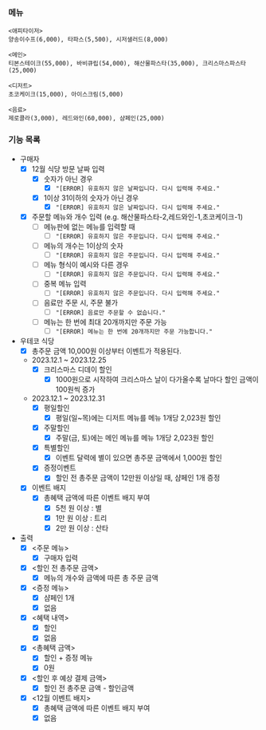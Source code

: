 ### 메뉴

````
<애피타이저>
양송이수프(6,000), 타파스(5,500), 시저샐러드(8,000)

<메인>
티본스테이크(55,000), 바비큐립(54,000), 해산물파스타(35,000), 크리스마스파스타(25,000)

<디저트>
초코케이크(15,000), 아이스크림(5,000)

<음료>
제로콜라(3,000), 레드와인(60,000), 샴페인(25,000)
````

### 기능 목록

- 구매자
    - [x] 12월 식당 방문 날짜 입력
        - [x] 숫자가 아닌 경우
            - [x] `"[ERROR] 유효하지 않은 날짜입니다. 다시 입력해 주세요."`
        - [x] 1이상 31이하의 숫자가 아닌 경우
            - [x] `"[ERROR] 유효하지 않은 날짜입니다. 다시 입력해 주세요."`
    - [x] 주문할 메뉴와 개수 입력 (e.g. 해산물파스타-2,레드와인-1,초코케이크-1)
        - [ ] 메뉴판에 없는 메뉴를 입력할 때
            - [ ] `"[ERROR] 유효하지 않은 주문입니다. 다시 입력해 주세요."`
        - [ ] 메뉴의 개수는 1이상의 숫자
            - [ ] `"[ERROR] 유효하지 않은 주문입니다. 다시 입력해 주세요."`
        - [ ] 메뉴 형식이 예시와 다른 경우
            - [ ] `"[ERROR] 유효하지 않은 주문입니다. 다시 입력해 주세요."`
        - [ ] 중복 메뉴 입력
            - [ ] `"[ERROR] 유효하지 않은 주문입니다. 다시 입력해 주세요."`
        - [ ] 음료만 주문 시, 주문 불가
            - [ ] `"[ERROR] 음료만 주문할 수 없습니다."`
        - [ ] 메뉴는 한 번에 최대 20개까지만 주문 가능
            - [ ] `"[ERROR] 메뉴는 한 번에 20개까지만 주문 가능합니다."`
- 우테코 식당
    - [x] 총주문 금액 10,000원 이상부터 이벤트가 적용된다.
    - 2023.12.1 ~ 2023.12.25
        - [x] 크리스마스 디데이 할인
            - [x] 1000원으로 시작하여 크리스마스 날이 다가올수록 날마다 할인 금액이 100원씩 증가
    - 2023.12.1 ~ 2023.12.31
        - [x] 평일할인
            - [x] 평일(일~목)에는 디저트 메뉴를 메뉴 1개당 2,023원 할인
        - [x] 주말할인
            - [x] 주말(금, 토)에는 메인 메뉴를 메뉴 1개당 2,023원 할인
        - [x] 특별할인
            - [x] 이벤트 달력에 별이 있으면 총주문 금액에서 1,000원 할인
        - [x] 증정이벤트
            - [x] 할인 전 총주문 금액이 12만원 이상일 때, 샴페인 1개 증정
    - [x] 이벤트 배지
        - [x] 총혜택 금액에 따른 이벤트 배지 부여
            - [x] 5천 원 이상 : 별
            - [x] 1만 원 이상 : 트리
            - [x] 2만 원 이상 : 산타
- 출력
    - [x] <주문 메뉴>
        - [x] 구매자 입력
    - [x] <할인 전 총주문 금액>
        - [x] 메뉴의 개수와 금액에 따른 총 주문 금액
    - [x] <증정 메뉴>
        - [x] 샴페인 1개
        - [x] 없음
    - [x] <혜택 내역>
        - [x] 할인
        - [x] 없음
    - [x] <총혜택 금액>
        - [x] 할인 + 증정 메뉴
        - [x] 0원
    - [x] <할인 후 예상 결제 금액>
        - [x] 할인 전 총주문 금액 - 할인금액
    - [x] <12월 이벤트 배지>
        - [x] 총혜택 금액에 따른 이벤트 배지 부여
        - [x] 없음